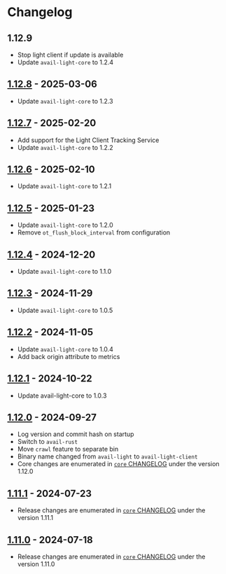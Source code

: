 # Changelog

## 1.12.9

- Stop light client if update is available
- Update `avail-light-core` to 1.2.4

## [1.12.8](https://github.com/availproject/avail-light/releases/tag/avail-light-client-v1.12.8) - 2025-03-06

- Update `avail-light-core` to 1.2.3

## [1.12.7](https://github.com/availproject/avail-light/releases/tag/avail-light-client-v1.12.7) - 2025-02-20

- Add support for the Light Client Tracking Service
- Update `avail-light-core` to 1.2.2

## [1.12.6](https://github.com/availproject/avail-light/releases/tag/avail-light-client-v1.12.6) - 2025-02-10

- Update `avail-light-core` to 1.2.1

## [1.12.5](https://github.com/availproject/avail-light/releases/tag/avail-light-client-v1.12.5) - 2025-01-23

- Update `avail-light-core` to 1.2.0
- Remove `ot_flush_block_interval` from configuration

## [1.12.4](https://github.com/availproject/avail-light/releases/tag/avail-light-client-v1.12.4) - 2024-12-20

- Update `avail-light-core` to 1.1.0

## [1.12.3](https://github.com/availproject/avail-light/releases/tag/avail-light-client-v1.12.3) - 2024-11-29

- Update `avail-light-core` to 1.0.5

## [1.12.2](https://github.com/availproject/avail-light/releases/tag/avail-light-client-v1.12.2) - 2024-11-05

- Update `avail-light-core` to 1.0.4
- Add back origin attribute to metrics

## [1.12.1](https://github.com/availproject/avail-light/releases/tag/avail-light-client-v1.12.1) - 2024-10-22

- Update avail-light-core to 1.0.3

## [1.12.0](https://github.com/availproject/avail-light/releases/tag/avail-light-client-v1.12.0) - 2024-09-27

- Log version and commit hash on startup
- Switch to `avail-rust`
- Move `crawl` feature to separate bin
- Binary name changed from `avail-light` to `avail-light-client`
- Core changes are enumerated in [`core` CHANGELOG](../core/CHANGELOG.md) under the version 1.12.0

## [1.11.1](https://github.com/availproject/avail-light/releases/tag/avail-light-client-v1.11.1) - 2024-07-23

- Release changes are enumerated in [`core` CHANGELOG](../core/CHANGELOG.md) under the version 1.11.1

## [1.11.0](https://github.com/availproject/avail-light/releases/tag/avail-light-client-v1.11.0) - 2024-07-18

- Release changes are enumerated in [`core` CHANGELOG](../core/CHANGELOG.md) under the version 1.11.0
